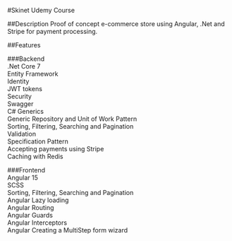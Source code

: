 #Skinet Udemy Course

##Description
Proof of concept e-commerce store using Angular, .Net and Stripe for payment processing.

##Features

###Backend <br /> 
.Net Core 7 <br /> 
Entity Framework <br /> 
Identity <br /> 
JWT tokens <br /> 
Security <br /> 
Swagger  <br /> 
C# Generics <br /> 
Generic Repository and Unit of Work Pattern <br /> 
Sorting, Filtering, Searching and Pagination <br /> 
Validation <br /> 
Specification Pattern <br /> 
Accepting payments using Stripe <br /> 
Caching with Redis <br /> 

###Frontend <br /> 
Angular 15 <br /> 
SCSS <br /> 
Sorting, Filtering, Searching and Pagination<br /> 
Angular Lazy loading <br /> 
Angular Routing <br /> 
Angular Guards <br /> 
Angular Interceptors <br /> 
Angular Creating a MultiStep form wizard <br /> 

